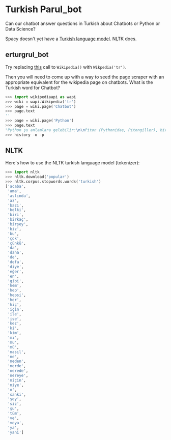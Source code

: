 # Turkish Parul_bot

Can our chatbot answer questions in Turkish about Chatbots or Python or Data Science?

Spacy doesn't yet have a [Turkish language model](https://spacy.io/usage/models#languages). NLTK does.

## erturgrul_bot

Try replacing [this](https://github.com/nlpia/nlpia-bot/blob/474b9d7157503ce494bcbb46a551daad1ec354c8/nlpia_bot/scrape_wikipedia.py#L38) call to `Wikipedia()` with `Wikpedia('tr')`.

Then you will need to come up with a way to seed the page scraper with an appropriate equivalent for the wikipedia page on chatbots. What is the Turkish word for Chatbot?

```python
>>> import wikipediaapi as wapi
>>> wiki = wapi.Wikipedia('tr')
>>> page = wiki.page('Chatbot')
>>> page.text
''
>>> page = wiki.page('Python')
>>> page.text
"Python şu anlamlara gelebilir:\n\nPiton (Pythonidae, Pitongiller), bir yılan familyası.\nPython (cins), bir yılan cinsi.\nPython, yüksek seviyeli bir programlama dili.\nCPython, Python'un tamamen C ile yazılmış geleneksel gerçekleştirimi.\nPithon, Yunan mitolojisinde Apollon'un öldürdüğü dev yılan.\nMonty Python, Britanyalı komedi grubu."
>>> history -o -p
```

## NLTK

Here's how to use the NLTK turkish language model (tokenizer):

```python
>>> import nltk
>>> nltk.download('popular')
>>> nltk.corpus.stopwords.words('turkish')
['acaba',
 'ama',
 'aslında',
 'az',
 'bazı',
 'belki',
 'biri',
 'birkaç',
 'birşey',
 'biz',
 'bu',
 'çok',
 'çünkü',
 'da',
 'daha',
 'de',
 'defa',
 'diye',
 'eğer',
 'en',
 'gibi',
 'hem',
 'hep',
 'hepsi',
 'her',
 'hiç',
 'için',
 'ile',
 'ise',
 'kez',
 'ki',
 'kim',
 'mı',
 'mu',
 'mü',
 'nasıl',
 'ne',
 'neden',
 'nerde',
 'nerede',
 'nereye',
 'niçin',
 'niye',
 'o',
 'sanki',
 'şey',
 'siz',
 'şu',
 'tüm',
 've',
 'veya',
 'ya',
 'yani']
```
